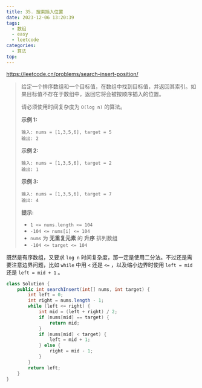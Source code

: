 ```yaml
---
title: 35. 搜索插入位置
date: 2023-12-06 13:20:39
tags:
  - 数组
  - easy
  - leetcode
categories:
  - 算法
top:
---
```


https://leetcode.cn/problems/search-insert-position/

<!-- more -->

> 给定一个排序数组和一个目标值，在数组中找到目标值，并返回其索引。如果目标值不存在于数组中，返回它将会被按顺序插入的位置。
>
> 请必须使用时间复杂度为 `O(log n)` 的算法。
>
>  
>
> **示例 1:**
>
> ```
> 输入: nums = [1,3,5,6], target = 5
> 输出: 2
> ```
>
> **示例 2:**
>
> ```
> 输入: nums = [1,3,5,6], target = 2
> 输出: 1
> ```
>
> **示例 3:**
>
> ```
> 输入: nums = [1,3,5,6], target = 7
> 输出: 4
> ```
>
>  
>
> **提示:**
>
> - `1 <= nums.length <= 104`
> - `-104 <= nums[i] <= 104`
> - `nums` 为 **无重复元素** 的 **升序** 排列数组
> - `-104 <= target <= 104`

既然是有序数组，又要求 `log n` 时间复杂度，那一定是使用二分法。不过还是需要注意边界问题，比如 `while` 中用 `<` 还是 `<=` ，以及缩小边界时使用 `left = mid` 还是 `left = mid + 1` 。

```java
class Solution {
    public int searchInsert(int[] nums, int target) {
        int left = 0;
        int right = nums.length - 1;
        while (left <= right) {
            int mid = (left + right) / 2;
            if (nums[mid] == target) {
                return mid;
            }
            if (nums[mid] < target) {
                left = mid + 1;
            } else {
                right = mid - 1;
            }
        }
        return left;
    }
}
```
